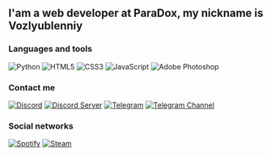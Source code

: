## I'am a web developer at ParaDox, my nickname is Vozlyublenniy

### Languages and tools
![Python](https://img.shields.io/badge/-Python-090909?style=for-the-badge&logo=python&logoColor=3670A0)
![HTML5](https://img.shields.io/badge/-HTML5-090909?style=for-the-badge&logo=html5&logoColor=%23E34F26)
![CSS3](https://img.shields.io/badge/-CSS3-090909?style=for-the-badge&logo=css3&logoColor=%231572B6)
![JavaScript](https://img.shields.io/badge/-JavaScript-090909?style=for-the-badge&logo=javascript&logoColor=%23F7DF1E)
![Adobe Photoshop](https://img.shields.io/badge/adobe%20photoshop-090909?style=for-the-badge&logo=adobe%20photoshop)

### Contact me
[![Discord](https://img.shields.io/badge/Discord-090909?style=for-the-badge&logo=discord)](https://discordapp.com/users/740109757620420670)
[![Discord Server](https://img.shields.io/badge/ParaDox-49021F?style=for-the-badge&logo=discord&logoColor=C94E6F)](https://discord.gg/paradoxx)
[![Telegram](https://img.shields.io/badge/Telegram-090909?style=for-the-badge&logo=telegram)](https://t.me/overfame)
[![Telegram Channel](https://img.shields.io/badge/TGC_Vozlyublenniy-49021F?style=for-the-badge&logo=telegram&logoColor=C94E6F)](https://t.me/vozlyublenniy)

### Social networks
[![Spotify](https://img.shields.io/badge/Spotify-090909?style=for-the-badge&logo=spotify)](https://open.spotify.com/user/kzb0alorxdg9upcgppji1v196)
[![Steam](https://img.shields.io/badge/steam-090909?style=for-the-badge&logo=steam)](https://steamcommunity.com/id/qwescrtuser)

